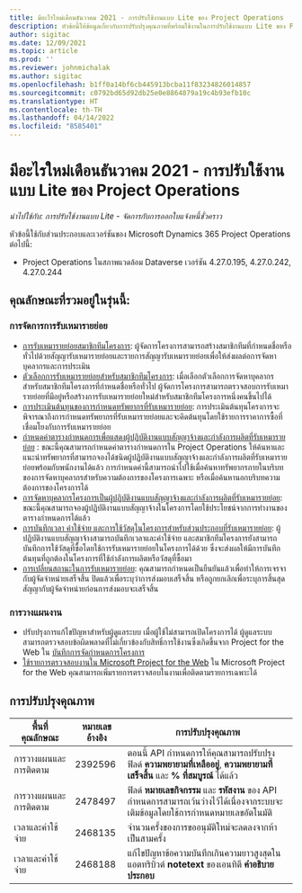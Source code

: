 ```yaml
---
title: มีอะไรใหม่เดือนธันวาคม 2021 - การปรับใช้งานแบบ Lite ของ Project Operations
description: หัวข้อนี้ให้ข้อมูลเกี่ยวกับการปรับปรุงคุณภาพที่พร้อมใช้งานในการปรับใช้งานแบบ Lite ของ Project Operations ประจำเดือนธันวาคม 2021
author: sigitac
ms.date: 12/09/2021
ms.topic: article
ms.prod: ''
ms.reviewer: johnmichalak
ms.author: sigitac
ms.openlocfilehash: b1ff0a14bf6cb445913bcba11f83234826014857
ms.sourcegitcommit: c0792bd65d92db25e0e8864879a19c4b93efb10c
ms.translationtype: HT
ms.contentlocale: th-TH
ms.lasthandoff: 04/14/2022
ms.locfileid: "8585401"
---
```

# <a name="whats-new-december-2021---project-operations-lite-deployment"></a>มีอะไรใหม่เดือนธันวาคม 2021 - การปรับใช้งานแบบ Lite ของ Project Operations

_นำไปใช้กับ: การปรับใช้งานแบบ Lite - จัดการกับการออกใบแจ้งหนี้ชั่วคราว_

หัวข้อนี้ใช้กับส่วนประกอบและเวอร์ชันของ Microsoft Dynamics 365 Project Operations ต่อไปนี้:

- Project Operations ในสภาพแวดล้อม Dataverse เวอร์ชัน 4.27.0.195, 4.27.0.242, 4.27.0.244


## <a name="features-included-in-this-release"></a>คุณลักษณะที่รวมอยู่ในรุ่นนี้:

### <a name="subcontract-management"></a>การจัดการการรับเหมารายย่อย 

- [การรับเหมารายย่อยสมาชิกทีมโครงการ](../subcontracting/subcontracting-project-team-members.md): ผู้จัดการโครงการสามารถสร้างสมาชิกทีมที่กำหนดชื่อหรือทั่วไปด้วยสัญญารับเหมารายย่อยและรายการสัญญารับเหมารายย่อยเพื่อให้ส่งผลต่อการจัดหาบุคลากรและการประเมิน
- [ตัวเลือกการรับเหมารายย่อยสำหรับสมาชิกทีมโครงการ](../subcontracting/subcon-options.md): เมื่อเลือกตัวเลือกการจัดหาบุคลากรสำหรับสมาชิกทีมโครงการที่กำหนดชื่อหรือทั่วไป ผู้จัดการโครงการสามารถตรวจสอบการรับเหมารายย่อยที่มีอยู่หรือสร้างการรับเหมารายย่อยใหม่สำหรับสมาชิกทีมโครงการหนึ่งคนขึ้นไปได้ 
- [การประเมินต้นทุนของการกำหนดทรัพยากรที่รับเหมารายย่อย](../subcontracting/costing-subcon-ra.md): การประเมินต้นทุนโครงการจะพิจารณาถึงการกำหนดทรัพยากรที่รับเหมารายย่อยและจะคิดต้นทุนโดยใช้รายการราคาการซื้อที่เชื่อมโยงกับการรับเหมารายย่อย 
- [กำหนดค่าตารางกำหนดการเพื่อแสดงผู้ปฏิบัติงานแบบสัญญาจ้างและกำลังการผลิตที่รับเหมารายย่อย](../subcontracting/configure-sb-subcon.md) : ขณะนี้คุณสามารถกำหนดค่าตารางกำหนดการใน Project Operations ให้ค้นหาและแนะนำทรัพยากรที่สามารถจองได้ชนิดผู้ปฏิบัติงานแบบสัญญาจ้างและกำลังการผลิตที่รับเหมารายย่อยพร้อมกับพนักงานได้แล้ว การกำหนดค่านี้สามารถนำไปใช้เมื่อค้นหาทรัพยากรภายในบริบทของการจัดหาบุคลากรสำหรับความต้องการของโครงการเฉพาะ หรือเมื่อค้นหานอกบริบทความต้องการของโครงการได้
- [การจัดหาบุคลากรโครงการเป็นผู้ปฏิบัติงานแบบสัญญาจ้างและกำลังการผลิตที่รับเหมารายย่อย](../subcontracting/staffing-cw.md): ขณะนี้คุณสามารถจองผู้ปฏิบัติงานแบบสัญญาจ้างในโครงการโดยใช้ประโยชน์จากการทำงานของตารางกำหนดการได้แล้ว
- [การบันทึกเวลา ค่าใช้จ่าย และการใช้วัสดุในโครงการสำหรับส่วนประกอบที่รับเหมารายย่อย](../subcontracting/recording-subcon-actuals.md): ผู้ปฏิบัติงานแบบสัญญาจ้างสามารถบันทึกเวลาและค่าใช้จ่าย และสมาชิกทีมโครงการยังสามารถบันทึกการใช้วัสดุที่ซื้อโดยใช้การรับเหมารายย่อยในโครงการได้ด้วย ซึ่งจะส่งผลให้มีการบันทึกต้นทุนที่ถูกต้องในโครงการที่ใช้กำลังการผลิตหรือวัสดุที่ซื้อมา
- [การเปลี่ยนสถานะในการรับเหมารายย่อย](../subcontracting/subcon-states.md): คุณสามารถกำหนดเป็นยืนยันแล้วเพื่อทำให้การเจรจากับผู้จัดจำหน่ายเสร็จสิ้น ปิดแล้วเพื่อระบุว่าการส่งมอบเสร็จสิ้น หรือถูกยกเลิกเพื่อระบุการสิ้นสุดสัญญากับผู้จัดจำหน่ายก่อนการส่งมอบจะเสร็จสิ้น

### <a name="task-planning"></a>การวางแผนงาน
- ปรับปรุงการแก้ไขปัญหาสำหรับผู้ดูแลระบบ เมื่อผู้ใช้ไม่สามารถเปิดโครงการได้ ผู้ดูแลระบบสามารถตรวจสอบข้อผิดพลาดที่ไม่เกี่ยวข้องกับสิทธิ์การใช้งานซึ่งเกิดขึ้นจาก Project for the Web ใน [บันทึกการจัดกำหนดการโครงการ](../../project-management/schedule-api-logs.md)
- [ใช้รายการตรวจสอบงานใน Microsoft Project for the Web](https://support.microsoft.com/en-us/office/use-task-checklists-in-microsoft-project-for-the-web-c69bcf73-5c75-4ad3-9893-6d6f92360e9c) ใน Microsoft Project for the Web คุณสามารถเพิ่มรายการตรวจสอบในงานเพื่อติดตามรายการเฉพาะได้

## <a name="quality-updates"></a>การปรับปรุงคุณภาพ

| **พื้นที่คุณลักษณะ** | **หมายเลขอ้างอิง** | **การปรับปรุงคุณภาพ** |
| --- | --- | --- |
| การวางแผนและการติดตาม | 2392596 | ตอนนี้ API กำหนดการให้คุณสามารถปรับปรุงฟิลด์ **ความพยายามที่เหลืออยู่**, **ความพยายามที่เสร็จสิ้น** และ **% ที่สมบูรณ์** ได้แล้ว |
| การวางแผนและการติดตาม | 2478497 | ฟิลด์ **หมายเลขกิจกรรม** และ **รหัสงาน** ของ API กำหนดการสามารถเว้นว่างไว้ได้เนื่องจากระบบจะเติมข้อมูลโดยใช้การกำหนดหมายเลขอัตโนมัติ|
| เวลาและค่าใช้จ่าย | 2468135 | จำนวนครั้งของการขออนุมัติใหม่จะลดลงจากห้าเป็นสามครั้ง |
| เวลาและค่าใช้จ่าย | 2468188 | แก้ไขปัญหาข้อความบันทึกเกินความยาวสูงสุดในแอตทริบิวต์ **notetext** ของเอนทิตี **คำอธิบายประกอบ** |
